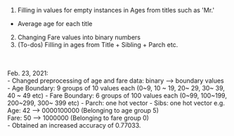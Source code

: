 1. Filling in values for empty instances in Ages from titles such as 'Mr.'
- Average age for each title
2. Changing Fare values into binary numbers
3. (To-dos) Filling in ages from Title + Sibling + Parch etc.
</br>
</br>
Feb. 23, 2021: </br>
- Changed preprocessing of age and fare data: binary --> boundary values </br>
- Age Boundary: 9 groups of 10 values each (0~9, 10 ~ 19, 20~ 29, 30~ 39, 40 ~ 49 etc)
- Fare Boundary: 6 groups of 100 values each (0~99, 100~199, 200~299, 300~ 399 etc)
- Parch: one hot vector
- Sibs: one hot vector
   e.g. Age: 42 --> 0000100000  (Belonging to age group 5) </br>
        Fare: 50 --> 1000000 (Belonging to fare group 0) </br>
- Obtained an increased accuracy of 0.77033. </br>
